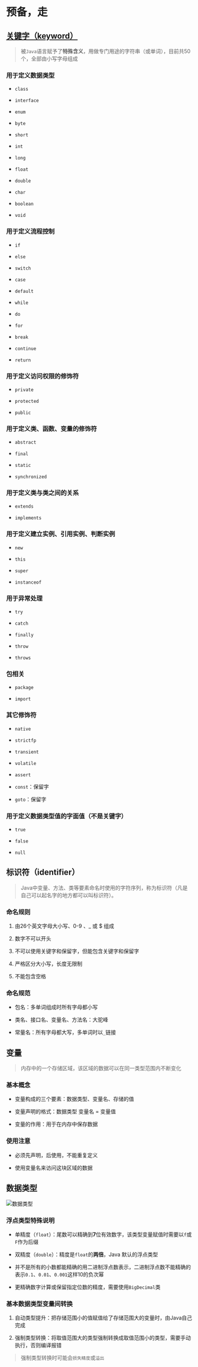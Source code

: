 # 预备，走

## [关键字（keyword）](https://docs.oracle.com/javase/tutorial/java/nutsandbolts/_keywords.html)

> 被`Java`语言赋予了**特殊含义**，用做专门用途的字符串（或单词），目前共50个，全部由小写字母组成

### 用于定义数据类型

- `class`

- `interface`

- `enum`

- `byte`

- `short`

- `int`

- `long`

- `float`

- `double`

- `char`

- `boolean`

- `void`

### 用于定义流程控制

- `if`

- `else`

- `switch`

- `case`

- `default`

- `while`

- `do`

- `for`

- `break`

- `continue`

- `return`

### 用于定义访问权限的修饰符

- `private`

- `protected`

- `public`

### 用于定义类、函数、变量的修饰符

- `abstract`

- `final`

- `static`

- `synchronized`

### 用于定义类与类之间的关系

- `extends`

- `implements`

### 用于定义建立实例、引用实例、判断实例

- `new`

- `this`

- `super`

- `instanceof`

### 用于异常处理

- `try`

- `catch`

- `finally`

- `throw`

- `throws`

### 包相关

- `package`

- `import`

### 其它修饰符

- `native`

- `strictfp`

- `transient`

- `volatile`

- `assert`

- `const`：保留字

- `goto`：保留字

### 用于定义数据类型值的字面值（不是关键字）

- `true`

- `false`

- `null`

## 标识符（identifier）

> Java中变量、方法、类等要素命名时使用的字符序列，称为标识符（凡是自己可以起名字的地方都可以叫标识符）。

### 命名规则

1. 由26个英文字母大小写、0-9 、_ 或 $ 组成  

2. 数字不可以开头

3. 不可以使用关键字和保留字，但能包含关键字和保留字

4. 严格区分大小写，长度无限制

5. 不能包含空格

### 命名规范

- 包名：多单词组成时所有字母都小写

- 类名、接口名、变量名、方法名：大驼峰
    
- 常量名：所有字母都大写，多单词时以`_`链接
  
## 变量

> 内存中的一个存储区域，该区域的数据可以在同一类型范围内不断变化

### 基本概念

- 变量构成的三个要素：数据类型、变量名、存储的值

- 变量声明的格式：数据类型 变量名 = 变量值

- 变量的作用：用于在内存中保存数据

### 使用注意

- 必须先声明，后使用，不能重复定义

- 使用变量名来访问这块区域的数据

## 数据类型

![数据类型](../Img/Java/数据类型.png)

### 浮点类型特殊说明

- 单精度（`float`）：尾数可以精确到**7**位有效数字，该类型变量赋值时需要以`f`或`F`作为后缀

- 双精度（`double`）：精度是`float`的**两倍**，Java 默认的浮点类型

- 并不是所有的小数都能精确的用二进制浮点数表示，二进制浮点数不能精确的表示`0.1`、`0.01`、`0.001`这样10的负次幂

- 更精确数字计算或保留指定位数的精度，需要使用`BigDecimal`类

### 基本数据类型变量间转换

1. 自动类型提升：把存储范围小的值赋值给了存储范围大的变量时，由Java自己完成

2. 强制类型转换：将取值范围大的类型强制转换成取值范围小的类型，需要手动执行，否则编译报错

> 强制类型转换时可能会`损失精度`或`溢出`